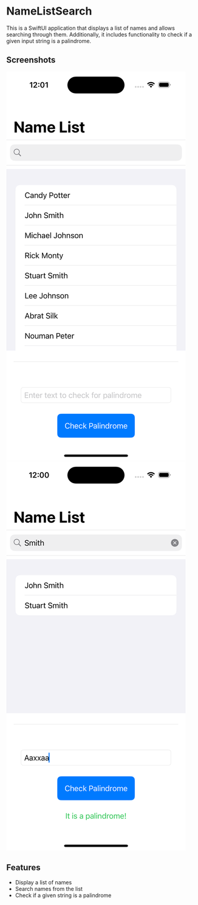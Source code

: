 # NameListSearch

This is a SwiftUI application that displays a list of names and allows searching through them. Additionally, it includes functionality to check if a given input string is a palindrome.

## Screenshots

![Screenshot 1](Screenshots/shot1.png)
![Screenshot 2](Screenshots/shot2.png)

## Features

- Display a list of names
- Search names from the list
- Check if a given string is a palindrome
